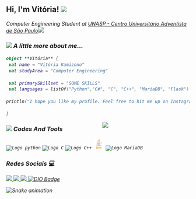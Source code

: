 <h2> Hi, I'm Vitória! <img src="https://media.tenor.com/x5mCUZFo-9sAAAAi/hello-kitty.gif" width="50"></h2>

<p><em>Computer Engineering Student at <a href="https://unasp.br">UNASP - Centro Universitário Adventista de São Paulo</a><img src="https://media.tenor.com/MJ8r-vS609cAAAAi/cute-hello-kitty.gif" width="30">

### <img src="https://media.tenor.com/kT6gMVRA-cwAAAAi/sanrio-hello-kitty.gif" width="50"> A little more about me...  



```kotlin
object **Vitória** {
 val name = "Vitória Kamizono"
 val studyArea = "Computer Engineering"

 val primarySkillset = "SOME SKILLS"
 val languages = listOf("Python","C#", "C", "C++", "MariaDB", "Flask")

println("I hope you like my profile. Feel free to hit me up on Instagram and follow me on Linkedln!!")

}
```
<img align="right" width="240" src= "https://media.tenor.com/AlUkiGkR2j8AAAAC/new-game-ahagon-umiko-programming.gif" />







### <img src="https://media.tenor.com/ogUWQq4qC_kAAAAi/cute.gif" width="50"> Codes And Tools  

<code><img
    height="30"
    src="https://cdn4.iconfinder.com/data/icons/logos-and-brands/512/267_Python_logo-512.png"
    alt="Logo python"/></code>
<code><img
    height="30"
    src="https://brandslogos.com/wp-content/uploads/images/large/c-logo-1.png"
    alt="Logo C"/></code>
<code><img
    height="30"
    src="https://e7.pngegg.com/pngimages/520/669/png-clipart-c-logo-c-programming-language-computer-icons-computer-programming-programming-miscellaneous-blue.png"
    alt="Logo C++"/></code>
<code><img
    height="30"
    src="https://raw.githubusercontent.com/github/explore/80688e429a7d4ef2fca1e82350fe8e3517d3494d/topics/java/java.png"
    alt="Logo java"/></code>
<code><img
    height="30"
    src="https://www.juliosblog.com/content/images/size/w600/2016/06/mariadb-logo1.png"
    alt="Logo MariaDB"/></code>

### Redes Sociais 💻

 <a href="https://www.linkedin.com/in/vitoriamagarkamizono/">
    <img src="https://cdn1.iconfinder.com/data/icons/logotypes/32/circle-linkedin-512.png" width="30">
  </a>
  
 <a href="https://www.instagram.com/studying_vicky?utm_source=ig_web_button_share_sheet&igsh=ZDNlZDc0MzIxNw==">
    <img src="https://upload.wikimedia.org/wikipedia/commons/thumb/a/a5/Instagram_icon.png/600px-Instagram_icon.png" width="30">
  </a>

  <a href=" https://vivi.kamizono@gmail.com">
    <img src="https://upload.wikimedia.org/wikipedia/commons/thumb/7/7e/Gmail_icon_%282020%29.svg/512px-Gmail_icon_%282020%29.svg.png" width="30">
  </a>

<a href="https://www.dio.me/users/vivi_kamizono">
  <img src="https://hermes.digitalinnovation.one/assets/diome/logo-full.svg" alt="DIO Badge" width="50">
</a>




 ![Snake animation](https://github.com/LuigiGF/LuigiGF/blob/output/github-contribution-grid-snake.svg)
